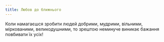 ```yaml
---
title: Любов до ближнього
---
```


Коли намагаєшся зробити людей добрими, мудрими, вільними, міркованими, великодушними, то зрештою неминуче виникає бажання повбивати їх усіх!

